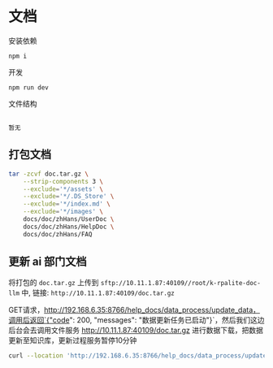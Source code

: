 # 文档

安装依赖

```
npm i
```

开发

```
npm run dev

```

文件结构

```

暂无

```

## 打包文档

```bash
tar -zcvf doc.tar.gz \
    --strip-components 3 \
    --exclude='*/assets' \
    --exclude='*/.DS_Store' \
    --exclude='*/index.md' \
    --exclude='*/images' \
    docs/doc/zhHans/UserDoc \
    docs/doc/zhHans/HelpDoc \
    docs/doc/zhHans/FAQ
```

## 更新 ai 部门文档

将打包的 `doc.tar.gz` 上传到 `sftp://10.11.1.87:40109//root/k-rpalite-doc-llm` 中, 链接: `http://10.11.1.87:40109/doc.tar.gz`

GET请求，http://192.168.6.35:8766/help_docs/data_process/update_data，调用后返回`{"code": 200, "messages": "数据更新任务已启动"}`，然后我们这边后台会去调用文件服务 http://10.11.1.87:40109/doc.tar.gz 进行数据下载，把数据更新至知识库，更新过程服务暂停10分钟

```bash
curl --location 'http://192.168.6.35:8766/help_docs/data_process/update_data'
```
